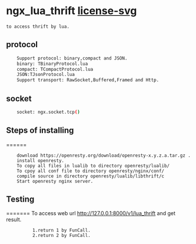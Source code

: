 # ngx_lua_thrift [license-svg]
    to access thrift by lua.
## protocol
```bash
    Support protocol: binary,compact and JSON.
    binary: TBinaryProtocol.lua
    compact: TCompactProtocol.lua
    JSON:TJsonProtocol.lua
    Support transport: RawSocket,Buffered,Framed and Http.
```
## socket
```bash
    socket: ngx.socket.tcp()
```
## Steps of installing
======
```
    download https://openresty.org/download/openresty-x.y.z.a.tar.gz .
    install openresty.
    To copy all files in lualib to directory openresty/lualib/
    To cpoy all conf file to directory openresty/nginx/conf/
    compile source in directory openresty/lualib/libthrift/c
    Start openresty nginx server.
```
## Testing
=======
    To access web url http://127.0.0.1:8000/v1/lua_thrift and get result.
```
          1.return 1 by FunCall.
          2.return 2 by FunCall.
```
[license-svg]: https://img.shields.io/badge/license-MIT-blue.svg
